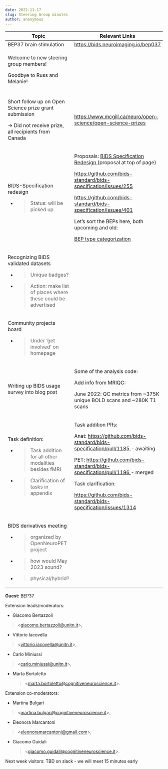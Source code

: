 ```yaml
---
date: 2022-11-17
slug: Steering Group minutes
author: anonymous
---
```


<!-- more -->

<table>
 <thead>
  <tr class="header">
   <th>
    <strong>
     Topic
    </strong>
   </th>
   <th>
    <strong>
     Relevant Links
    </strong>
   </th>
  </tr>
 </thead>
 <tbody>
  <tr class="odd">
   <td>
    BEP37 brain stimulation
   </td>
   <td>
    <a href="https://bids.neuroimaging.io/bep037">
     <span class="underline">
      https://bids.neuroimaging.io/bep037
     </span>
    </a>
   </td>
  </tr>
  <tr class="even">
   <td>
    <p>
     Welcome to new steering group members!
    </p>
    <p>
     Goodbye to Russ and Melanie!
    </p>
   </td>
   <td>
   </td>
  </tr>
  <tr class="odd">
   <td>
   </td>
   <td>
   </td>
  </tr>
  <tr class="even">
   <td>
    <p>
     Short follow up on Open Science prize grant submission
    </p>
    <p>
     -&gt; Did not receive prize, all recipients from Canada
    </p>
   </td>
   <td>
    <a href="https://www.mcgill.ca/neuro/open-science/open-science-prizes">
     <span class="underline">
      https://www.mcgill.ca/neuro/open-science/open-science-prizes
     </span>
    </a>
   </td>
  </tr>
  <tr class="odd">
   <td>
    <p>
     BIDS-Specification redesign
    </p>
    <ul>
     <li>
      <blockquote>
       <p>
        Status: will be picked up
       </p>
      </blockquote>
     </li>
    </ul>
   </td>
   <td>
    <p>
     Proposals:
     <a href="https://docs.google.com/document/d/163z77Des9IAgZWnqhHWDJOfD3Q4uL0BAIp-Qfs-CAHQ/edit?usp=sharing">
      <span class="underline">
       BIDS Specification Redesign
      </span>
     </a>
     (proposal at top of page)
    </p>
    <p>
     <a href="https://github.com/bids-standard/bids-specification/issues/255">
      <span class="underline">
       https://github.com/bids-standard/bids-specification/issues/255
      </span>
     </a>
    </p>
    <p>
     <a href="https://github.com/bids-standard/bids-specification/issues/401">
      <span class="underline">
       https://github.com/bids-standard/bids-specification/issues/401
      </span>
     </a>
    </p>
    <p>
     Let’s sort the BEPs here, both upcoming and old:
    </p>
    <p>
     <a href="https://docs.google.com/spreadsheets/d/1im1AmDfEBRtFOtQlv_atUtOH8xyiEmL_QsstKKQ6_eE/edit?usp=sharing">
      <span class="underline">
       BEP type categorization
      </span>
     </a>
    </p>
   </td>
  </tr>
  <tr class="even">
   <td>
    <p>
     Recognizing BIDS validated datasets
    </p>
    <ul>
     <li>
      <blockquote>
       <p>
        Unique badges?
       </p>
      </blockquote>
     </li>
     <li>
      <blockquote>
       <p>
        Action: make list of places where these could be advertised
       </p>
      </blockquote>
     </li>
    </ul>
   </td>
   <td>
   </td>
  </tr>
  <tr class="odd">
   <td>
    <p>
     Community projects board
    </p>
    <ul>
     <li>
      <blockquote>
       <p>
        Under ‘get involved’ on homepage
       </p>
      </blockquote>
     </li>
    </ul>
   </td>
   <td>
   </td>
  </tr>
  <tr class="even">
   <td>
    Writing up BIDS usage survey into blog post
   </td>
   <td>
    <p>
     Some of the analysis code:
    </p>
    <p>
     Add info from MRIQC:
    </p>
    <p>
     June 2022: QC metrics from ~375K unique BOLD scans and ~280K T1 scans
    </p>
   </td>
  </tr>
  <tr class="odd">
   <td>
    <p>
     Task definition:
    </p>
    <ul>
     <li>
      <blockquote>
       <p>
        Task addition for all other modalities besides fMRI
       </p>
      </blockquote>
     </li>
     <li>
      <blockquote>
       <p>
        Clarification of tasks in appendix
       </p>
      </blockquote>
     </li>
    </ul>
   </td>
   <td>
    <p>
     Task addition PRs:
    </p>
    <p>
     Anat:
     <a href="https://github.com/bids-standard/bids-specification/pull/1185">
      <span class="underline">
       https://github.com/bids-standard/bids-specification/pull/1185
      </span>
     </a>
     - awaiting
    </p>
    <p>
     PET:
     <a href="https://github.com/bids-standard/bids-specification/pull/1196">
      <span class="underline">
       https://github.com/bids-standard/bids-specification/pull/1196
      </span>
     </a>
     - merged
    </p>
    <p>
     Task clarification:
    </p>
    <p>
     <a href="https://github.com/bids-standard/bids-specification/issues/1314">
      <span class="underline">
       https://github.com/bids-standard/bids-specification/issues/1314
      </span>
     </a>
    </p>
   </td>
  </tr>
  <tr class="even">
   <td>
    <p>
     BIDS derivatives meeting
    </p>
    <ul>
     <li>
      <blockquote>
       <p>
        organized by OpenNeuroPET project
       </p>
      </blockquote>
     </li>
     <li>
      <blockquote>
       <p>
        how would May 2023 sound?
       </p>
      </blockquote>
     </li>
     <li>
      <blockquote>
       <p>
        physical/hybrid?
       </p>
      </blockquote>
     </li>
    </ul>
   </td>
   <td>
   </td>
  </tr>
 </tbody>
</table>

**Guest:** BEP37

Extension leads/moderators:

- Giacomo Bertazzoli

> \<[giacomo.bertazzoli\@unitn.it](mailto:giacomo.bertazzoli@unitn.it)\>,

- Vittorio Iacovella

> \<[vittorio.iacovella\@unitn.it](mailto:vittorio.iacovella@unitn.it)\>,

- Carlo Miniussi

> \<[carlo.miniussi\@unitn.it](mailto:carlo.miniussi@unitn.it)\>,

- Marta Bortoletto
  > \<[marta.bortoletto\@cognitiveneuroscience.it](mailto:marta.bortoletto@cognitiveneuroscience.it)\>.

Extension co-moderators:

- Martina Bulgari

> \<[martina.bulgari\@cognitiveneuroscience.it](mailto:martina.bulgari@cognitiveneuroscience.it)\>,

- Eleonora Marcantoni

> \<[eleonoramarcantoni\@gmail.com](mailto:eleonoramarcantoni@gmail.com)\>,

- Giacomo Guidali
  > \<[giacomo.guidali\@cognitiveneuroscience.it](mailto:giacomo.guidali@cognitiveneuroscience.it)\>.

Next week visitors: TBD on slack - we will meet 15 minutes early
